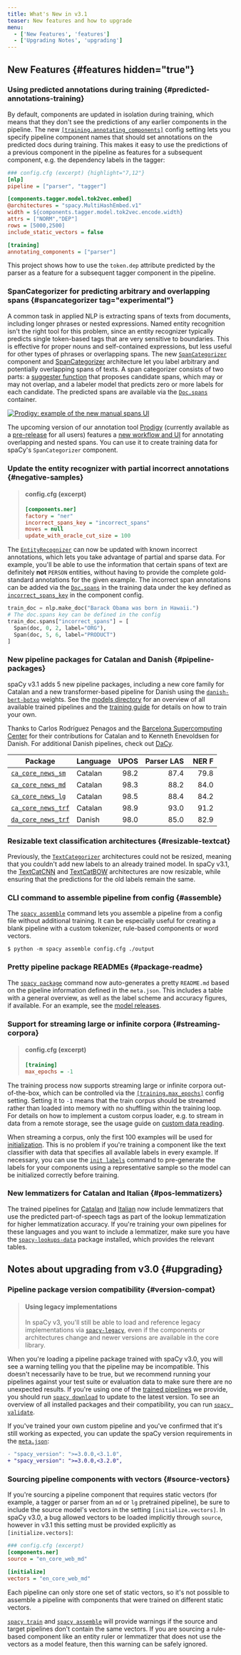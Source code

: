 ```yaml
---
title: What's New in v3.1
teaser: New features and how to upgrade
menu:
  - ['New Features', 'features']
  - ['Upgrading Notes', 'upgrading']
---
```


## New Features {#features hidden="true"}

<!-- TODO: intro -->

### Using predicted annotations during training {#predicted-annotations-training}

By default, components are updated in isolation during training, which means
that they don't see the predictions of any earlier components in the pipeline.
The new
[`[training.annotating_components]`](/usage/training#annotating-components)
config setting lets you specify pipeline component names that should set
annotations on the predicted docs during training. This makes it easy to use the
predictions of a previous component in the pipeline as features for a subsequent
component, e.g. the dependency labels in the tagger:

```ini
### config.cfg (excerpt) {highlight="7,12"}
[nlp]
pipeline = ["parser", "tagger"]

[components.tagger.model.tok2vec.embed]
@architectures = "spacy.MultiHashEmbed.v1"
width = ${components.tagger.model.tok2vec.encode.width}
attrs = ["NORM","DEP"]
rows = [5000,2500]
include_static_vectors = false

[training]
annotating_components = ["parser"]
```

<Project id="pipelines/tagger_parser_predicted_annotations">

This project shows how to use the `token.dep` attribute predicted by the parser
as a feature for a subsequent tagger component in the pipeline.

</Project>

### SpanCategorizer for predicting arbitrary and overlapping spans {#spancategorizer tag="experimental"}

A common task in applied NLP is extracting spans of texts from documents,
including longer phrases or nested expressions. Named entity recognition isn't
the right tool for this problem, since an entity recognizer typically predicts
single token-based tags that are very sensitive to boundaries. This is effective
for proper nouns and self-contained expressions, but less useful for other types
of phrases or overlapping spans. The new
[`SpanCategorizer`](/api/spancategorizer) component and
[SpanCategorizer](/api/architectures#spancategorizer) architecture let you label
arbitrary and potentially overlapping spans of texts. A span categorizer
consists of two parts: a [suggester function](/api/spancategorizer#suggesters)
that proposes candidate spans, which may or may not overlap, and a labeler model
that predicts zero or more labels for each candidate. The predicted spans are
available via the [`Doc.spans`](/api/doc#spans) container.

<!-- TODO: example, getting started (init config?), maybe project template -->

<Infobox title="Tip: Create data with Prodigy's new span annotation UI">

[![Prodigy: example of the new manual spans UI](../images/prodigy_spans-manual.jpg)](https://support.prodi.gy/t/3861)

The upcoming version of our annotation tool [Prodigy](https://prodi.gy)
(currently available as a [pre-release](https://support.prodi.gy/t/3861) for all
users) features a [new workflow and UI](https://support.prodi.gy/t/3861) for
annotating overlapping and nested spans. You can use it to create training data
for spaCy's `SpanCategorizer` component.

</Infobox>

### Update the entity recognizer with partial incorrect annotations {#negative-samples}

> #### config.cfg (excerpt)
>
> ```ini
> [components.ner]
> factory = "ner"
> incorrect_spans_key = "incorrect_spans"
> moves = null
> update_with_oracle_cut_size = 100
> ```

The [`EntityRecognizer`](/api/entityrecognizer) can now be updated with known
incorrect annotations, which lets you take advantage of partial and sparse data.
For example, you'll be able to use the information that certain spans of text
are definitely **not** `PERSON` entities, without having to provide the complete
gold-standard annotations for the given example. The incorrect span annotations
can be added via the [`Doc.spans`](/api/doc#spans) in the training data under
the key defined as [`incorrect_spans_key`](/api/entityrecognizer#init) in the
component config.

```python
train_doc = nlp.make_doc("Barack Obama was born in Hawaii.")
# The doc.spans key can be defined in the config
train_doc.spans["incorrect_spans"] = [
  Span(doc, 0, 2, label="ORG"),
  Span(doc, 5, 6, label="PRODUCT")
]
```

<!-- TODO: more details and/or example project? -->

### New pipeline packages for Catalan and Danish {#pipeline-packages}

spaCy v3.1 adds 5 new pipeline packages, including a new core family for Catalan
and a new transformer-based pipeline for Danish using the
[`danish-bert-botxo`](http://huggingface.co/Maltehb/danish-bert-botxo) weights.
See the [models directory](/models) for an overview of all available trained
pipelines and the [training guide](/usage/training) for details on how to train
your own.

Thanks to Carlos Rodríguez Penagos and the
[Barcelona Supercomputing Center](https://temu.bsc.es/) for their contributions
for Catalan and to Kenneth Enevoldsen for Danish. For additional Danish
pipelines, check out [DaCy](https://github.com/KennethEnevoldsen/DaCy).

| Package                                           | Language | UPOS | Parser LAS |  NER F |
| ------------------------------------------------- | -------- | ---: | ---------: | -----: |
| [`ca_core_news_sm`](/models/ca#ca_core_news_sm)   | Catalan  | 98.2 |       87.4 |   79.8 |
| [`ca_core_news_md`](/models/ca#ca_core_news_md)   | Catalan  | 98.3 |       88.2 |   84.0 |
| [`ca_core_news_lg`](/models/ca#ca_core_news_lg)   | Catalan  | 98.5 |       88.4 |   84.2 |
| [`ca_core_news_trf`](/models/ca#ca_core_news_trf) | Catalan  | 98.9 |       93.0 |   91.2 |
| [`da_core_news_trf`](/models/da#da_core_news_trf) | Danish   | 98.0 |       85.0 |   82.9 |

### Resizable text classification architectures {#resizable-textcat}

Previously, the [`TextCategorizer`](/api/textcategorizer) architectures could
not be resized, meaning that you couldn't add new labels to an already trained
model. In spaCy v3.1, the [TextCatCNN](/api/architectures#TextCatCNN) and
[TextCatBOW](/api/architectures#TextCatBOW) architectures are now resizable,
while ensuring that the predictions for the old labels remain the same.

### CLI command to assemble pipeline from config {#assemble}

The [`spacy assemble`](/api/cli#assemble) command lets you assemble a pipeline
from a config file without additional training. It can be especially useful for
creating a blank pipeline with a custom tokenizer, rule-based components or word
vectors.

```cli
$ python -m spacy assemble config.cfg ./output
```

### Pretty pipeline package READMEs {#package-readme}

The [`spacy package`](/api/cli#package) command now auto-generates a pretty
`README.md` based on the pipeline information defined in the `meta.json`. This
includes a table with a general overview, as well as the label scheme and
accuracy figures, if available. For an example, see the
[model releases](https://github.com/explosion/spacy-models/releases).

### Support for streaming large or infinite corpora {#streaming-corpora}

> #### config.cfg (excerpt)
>
> ```ini
> [training]
> max_epochs = -1
> ```

The training process now supports streaming large or infinite corpora
out-of-the-box, which can be controlled via the
[`[training.max_epochs]`](/api/data-formats#training) config setting. Setting it
to `-1` means that the train corpus should be streamed rather than loaded into
memory with no shuffling within the training loop. For details on how to
implement a custom corpus loader, e.g. to stream in data from a remote storage,
see the usage guide on
[custom data reading](/usage/training#custom-code-readers-batchers).

When streaming a corpus, only the first 100 examples will be used for
[initialization](/usage/training#config-lifecycle). This is no problem if you're
training a component like the text classifier with data that specifies all
available labels in every example. If necessary, you can use the
[`init labels`](/api/cli#init-labels) command to pre-generate the labels for
your components using a representative sample so the model can be initialized
correctly before training.

### New lemmatizers for Catalan and Italian {#pos-lemmatizers}

The trained pipelines for [Catalan](/models/ca) and [Italian](/models/it) now
include lemmatizers that use the predicted part-of-speech tags as part of the
lookup lemmatization for higher lemmatization accuracy. If you're training your
own pipelines for these languages and you want to include a lemmatizer, make
sure you have the
[`spacy-lookups-data`](https://github.com/explosion/spacy-lookups-data) package
installed, which provides the relevant tables.

## Notes about upgrading from v3.0 {#upgrading}

### Pipeline package version compatibility {#version-compat}

> #### Using legacy implementations
>
> In spaCy v3, you'll still be able to load and reference legacy implementations
> via [`spacy-legacy`](https://github.com/explosion/spacy-legacy), even if the
> components or architectures change and newer versions are available in the
> core library.

When you're loading a pipeline package trained with spaCy v3.0, you will see a
warning telling you that the pipeline may be incompatible. This doesn't
necessarily have to be true, but we recommend running your pipelines against
your test suite or evaluation data to make sure there are no unexpected results.
If you're using one of the [trained pipelines](/models) we provide, you should
run [`spacy download`](/api/cli#download) to update to the latest version. To
see an overview of all installed packages and their compatibility, you can run
[`spacy validate`](/api/cli#validate).

If you've trained your own custom pipeline and you've confirmed that it's still
working as expected, you can update the spaCy version requirements in the
[`meta.json`](/api/data-formats#meta):

```diff
- "spacy_version": ">=3.0.0,<3.1.0",
+ "spacy_version": ">=3.0.0,<3.2.0",
```

### Sourcing pipeline components with vectors {#source-vectors}

If you're sourcing a pipeline component that requires static vectors (for
example, a tagger or parser from an `md` or `lg` pretrained pipeline), be sure
to include the source model's vectors in the setting `[initialize.vectors]`. In
spaCy v3.0, a bug allowed vectors to be loaded implicitly through `source`,
however in v3.1 this setting must be provided explicitly as
`[initialize.vectors]`:

```ini
### config.cfg (excerpt)
[components.ner]
source = "en_core_web_md"

[initialize]
vectors = "en_core_web_md"
```

<Infobox title="Important note" variant="warning">

Each pipeline can only store one set of static vectors, so it's not possible to
assemble a pipeline with components that were trained on different static
vectors.

</Infobox>

[`spacy train`](/api/cli#train) and [`spacy assemble`](/api/cli#assemble) will
provide warnings if the source and target pipelines don't contain the same
vectors. If you are sourcing a rule-based component like an entity ruler or
lemmatizer that does not use the vectors as a model feature, then this warning
can be safely ignored.
